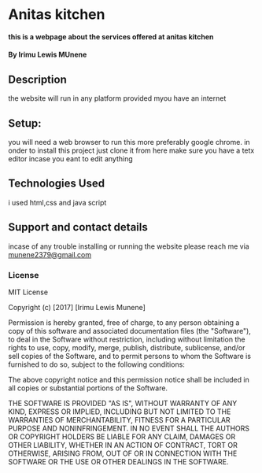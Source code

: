 # Anitas kitchen 

#### this is a webpage about the services offered at anitas kitchen

#### By **Irimu Lewis MUnene**

## Description

the website will run  in any platform provided myou have an internet 

## Setup: 

you will need a web browser to run this more preferably google chrome. in onder to install this project just clone it from here make sure you have a tetx editor incase you eant to edit anything


## Technologies Used

i used html,css and java script 

## Support and contact details

incase of any trouble installing or running the website please reach me via munene2379@gmail.com

### License

MIT License

Copyright (c) [2017] [Irimu Lewis Munene]

Permission is hereby granted, free of charge, to any person obtaining a copy
of this software and associated documentation files (the "Software"), to deal
in the Software without restriction, including without limitation the rights
to use, copy, modify, merge, publish, distribute, sublicense, and/or sell
copies of the Software, and to permit persons to whom the Software is
furnished to do so, subject to the following conditions:

The above copyright notice and this permission notice shall be included in all
copies or substantial portions of the Software.

THE SOFTWARE IS PROVIDED "AS IS", WITHOUT WARRANTY OF ANY KIND, EXPRESS OR
IMPLIED, INCLUDING BUT NOT LIMITED TO THE WARRANTIES OF MERCHANTABILITY,
FITNESS FOR A PARTICULAR PURPOSE AND NONINFRINGEMENT. IN NO EVENT SHALL THE
AUTHORS OR COPYRIGHT HOLDERS BE LIABLE FOR ANY CLAIM, DAMAGES OR OTHER
LIABILITY, WHETHER IN AN ACTION OF CONTRACT, TORT OR OTHERWISE, ARISING FROM,
OUT OF OR IN CONNECTION WITH THE SOFTWARE OR THE USE OR OTHER DEALINGS IN THE
SOFTWARE.
